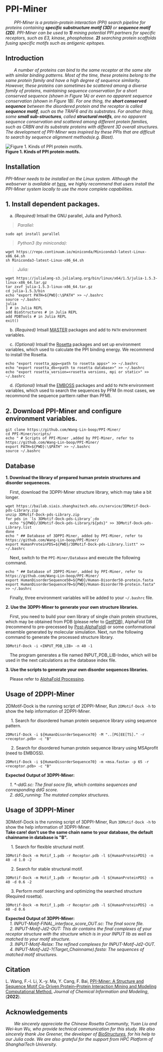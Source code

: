# PPI-Miner
&ensp;&ensp;&ensp;&ensp;_PPI-Miner is a protein-protein interaction (PPI) search pipeline for proteins containing **specific substructure motif (3D)** or **sequence motif (2D)**. PPI-Miner can be used to **1)** mining potential PPI partners for specific receptors, such as E3, kinase, phosphatase. **2)** searching protein scaffolds fusing specific motifs such as antigenic epitopes._  


Introduction
----

&ensp;&ensp;&ensp;&ensp;_A number of proteins can bind to the same receptor at the same site with similar binding patterns. Most of the time, these proteins belong to the same protein family and have a high degree of sequence similarity. However, these proteins can sometimes be scattered among a diverse family of proteins, maintaining sequence conservation for a short conserved sequence (_shown in Figure 1A_) or even no apparent sequence conservation (_shown in Figure 1B_). For one thing, the **short conserved sequence** between the disordered protein and the receptor is called **sequence motif**, such as the TRAF6 and its substrates. For another thing, some **small sub-structures**, called **structural motifs**, are no apparent sequence conservation and scattered among different protein families, such as CRBN and its substrate proteins with different 3D overall structures. The development of PPI-Miner was inspired by these PPIs that are difficult to search by sequence alignment methods(e.g. Blast)._  

![**Figure 1. Kinds of PPI protein motifs.**](https://user-images.githubusercontent.com/58931275/174751397-d529dfaf-f970-43f2-a0fe-0f3d99c006f7.png)  
**Figure 1. Kinds of PPI protein motifs.**  

Installation
----
_PPI-Miner needs to be installed on the Linux system. Although the webserver is available at [here](https://bailab.siais.shanghaitech.edu.cn/services/PPI-Miner), we highly recommend that users install the PPI-Miner system locally to use the more complete capabilities._  

## 1. Install dependent packages.  
&ensp;&ensp;a. _(Required)_ Intsall the GNU parallel, Julia and Python3.   
>_Parallel:_  
```
sudo apt install parallel
```
>_Python3 (by miniconda):_  
```
wget https://repo.continuum.io/miniconda/Miniconda3-latest-Linux-x86_64.sh
sh Miniconda3-latest-Linux-x86_64.sh
```
>_Julia:_   
```  
wget https://julialang-s3.julialang.org/bin/linux/x64/1.5/julia-1.5.3-linux-x86_64.tar.gz
tar zxvf julia-1.5.3-linux-x86_64.tar.gz  
cd julia-1.5.3/bin
echo "export PATH=${PWD}:\$PATH" >> ~/.bashrc
source ~/.bashrc
julia
] # in Julia REPL
add BioStructures # in Julia REPL
add PDBTools # in Julia REPL
exit()
```
&ensp;&ensp;b. _(Required)_ Intsall [MASTER](https://grigoryanlab.org/index.php?sec=download&soft=MASTER) packages and add to `PATH` environment variables.   

&ensp;&ensp;c. _(Optional)_ Intsall the [Rosetta](https://www.rosettacommons.org/docs/latest/build_documentation/Build-Documentation) packages and set up environment variables, which used to calculate the PPI binding energy. We recommend to install the Rosetta.   
  
```
echo "export rosetta_app=<path to rosetta apps>" >> ~/.bashrc
echo "export rosetta_db=<path to rosetta database>" >> ~/.bashrc
echo "export rosetta_version=<rosetta versions, mpi or static>" >> ~/.bashrc
```  
&ensp;&ensp;d. _(Optional)_ Intsall the [EMBOSS](http://emboss.open-bio.org/html/adm/ch01s01.html) packages and add to `PATH` environment variables, which used to search the sequences by PFM (In most cases, we recommond the sequence parttern rather than PFM).  

## 2. Download PPI-Miner and configure environment variables.   
```
git clone https://github.com/Wang-Lin-boop/PPI-Miner/
cd PPI-Miner/scripts/
echo " # Scripts of PPI-Miner ,added by PPI-Miner, refer to https://github.com/Wang-Lin-boop/PPI-Miner/
export PATH=${PWD}:\$PATH" >> ~/.bashrc
source ~/.bashrc
```

Database
----
**1. Download the library of prepared human protein structures and disorder sequeneces.**

&ensp;&ensp;First, download the 3DPPI-Miner structure library, which may take a bit longer.  
```
wget https://bailab.siais.shanghaitech.edu.cn/service/3DMotif-Dock-pds-Library.zip
unzip 3DMotif-Dock-pds-Library.zip
for pds in `ls 3DMotif-Dock-pds-Library`;do
  echo "${PWD}/3DMotif-Dock-pds-Library/${pds}" >> 3DMotif-Dock-pds-Library.list
done
echo " ## Database of 3DPPI-Miner, added by PPI-Miner, refer to https://github.com/Wang-Lin-boop/PPI-Miner/
export HumanProteinPDS=${PWD}/3DMotif-Dock-pds-Library.listt" >> ~/.bashrc
```
&ensp;&ensp;Next, switch to the ``PPI-Miner/Database`` and execute the following command.
```
echo " ## Database of 2DPPI-Miner, added by PPI-Miner, refer to https://github.com/Wang-Lin-boop/PPI-Miner/
export HumanDisorderSequence50=${PWD}/Human-Disorder50-protein.fasta 
export HumanDisorderSequence70=${PWD}/Human-Disorder70-protein.fasta" >> ~/.bashrc
```
&ensp;&ensp;Finally, three environment variables will be added to your ``~/.bashrc`` file.

**2. Use the 3DPPI-Miner to generate your own structure libraries.**

&ensp;&ensp;First, you need to build your own library of single chain protein structures, which may be obtained from PDB (please refer to [GetPDB](https://github.com/Wang-Lin-boop/GetPDB)), AlphaFold DB (recommend to pre-precessed by [Post-AlphaFold](https://github.com/Wang-Lin-boop/AlphaFoldDB_Processing)) or some conformational ensemble generated by molecular simulation. Next, run the following command to generate the processed structure library.  
```
3DMotif-Dock -i <INPUT_PDB_LIB> -n 40 -1 
```
&ensp;&ensp;The program generates a file named INPUT_PDB_LIB-Index, which will be used in the next calculations as the database index file.  

**3. Use the scripts to generate your own disorder sequences libraries.**

&ensp;&ensp;Please refer to [AlphaFold Processing](https://github.com/Wang-Lin-boop/AlphaFoldDB_Processing).   

Usage of 2DPPI-Miner
----

2DMotif-Dock is the running script of 2DPPI-Miner, Run `2DMotif-Dock -h` to show the help information of 2DPPI-Miner.  

&ensp;&ensp; 1. Search for disordered human protein sequence library using sequence pattern.   
```
2DMotif-Dock -i ${HumanDisorderSequence70} -M "..[PG]EE[TS]." -r <receptor.pdb> -c "B" 
```

&ensp;&ensp; 2. Search for disordered human protein sequence library using MSAprofit (need to EMBOSS).  

```
2DMotif-Dock -i ${HumanDisorderSequence70} -m <msa.fasta> -p 65 -r <receptor.pdb> -c "B" 
```

**Expected Output of 3DPPI-Miner:**  

&ensp;&ensp;_1. *-ddG.sc: The final socre file, which contains sequences and corresponding ddG score._   
&ensp;&ensp;_2. ddG_running: The mutated complex structures._   

Usage of 3DPPI-Miner
----

3DMotif-Dock is the running script of 3DPPI-Miner, Run `3DMotif-Dock -h` to show the help information of 3DPPI-Miner.  
__Take care! don't use the same chain name to your database, the default chainname in database is "B".__  

&ensp;&ensp; 1. Search for flexible structural motif.   
```
3DMotif-Dock -m Motif_1.pdb -r Receptor.pdb -l ${HumanProteinPDS} -n 40 -d 1.0 -2
``` 
&ensp;&ensp; 2. Search for stable structural motif.   
```
3DMotif-Dock -m Motif_1.pdb -r Receptor.pdb -l ${HumanProteinPDS} -n 40 -d 0.6 -2
```
&ensp;&ensp; 3. Perform motif searching and optimizing the searched structure (Required rosetta).   
```
3DMotif-Dock -m Motif_1.pdb -r Receptor.pdb -l ${HumanProteinPDS} -n 40 -d 0.6
```
**Expected Output of 3DPPI-Miner:**  
&ensp;&ensp;_1. INPUT-Motif-FINAL_interface_score_OUT.sc: The final socre file._  
&ensp;&ensp;_2. INPUT-Motif-Jd2-OUT: This dir contains the final complexes of your receptor structure with the structure which is in your INPUT lib as well as matched to your motif structure._  
&ensp;&ensp;_3. INPUT-Motif-Relax: The refined complexes for INPUT-Motif-Jd2-OUT._  
&ensp;&ensp;_4. INPUT-Motif-Jd2-?(Target_Chainname).fasta: The sequences of matched motif structures._  

Citation
----
L. Wang, F.-l. Li, X.-y. Ma, Y. Cang, F. Bai, [PPI-Miner: A Structure and Sequence Motif Co-Driven Protein–Protein Interaction Mining and Modeling Computational Method.](https://pubs.acs.org/doi/full/10.1021/acs.jcim.2c01033) _Journal of Chemical Information and Modeling_,  (__2022__).  

Acknowledgements
----
_&ensp;&ensp;&ensp;&ensp;We sincerely appreciate the Chinese Rosetta Community, Yuan Liu and Wei-kun Wu, who provide technical communication for this study. We also sincerely thank Joe Greener, the developer of [BioStructures](https://github.com/BioJulia/BioStructures.jl), for his help to our Julia code. We are also grateful for the support from HPC Platform of ShanghaiTech University._
